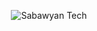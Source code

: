 <p align="center"><img src="https://github.com/emetshaf/media/raw/main/images/gh-banner.png?raw=true" alt="Sabawyan Tech" /></p>
